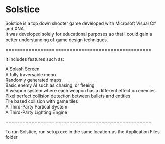 Solstice
========

Solstice is a top down shooter game developed with Microsoft Visual C# and XNA. <br>
It was developed solely for educational purposes so that I could gain a better understanding of game design techniques.

==================================================

It Includes features such as:<br>

A Splash Screen<br>
A fully traversable menu<br>
Randomly generated maps<br>
Basic enemy AI such as chasing, or fleeing<br>
A weapon system where each weapon has a different effect on enemies<br>
Pixel perfect collision detection between bullets and entities<br>
Tile based collision with game tiles<br>
A Third-Party Partical System<br>
A Third-Party Lighting Engine<br>

==================================================

To run Solstice, run setup.exe in the same location as the Application Files folder
